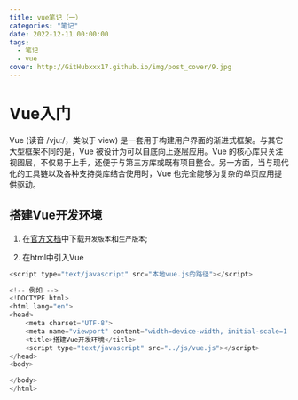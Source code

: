 ```yaml
---
title: vue笔记（一）
categories: "笔记"
date: 2022-12-11 00:00:00
tags:
  - 笔记
  - vue
cover: http://GitHubxxx17.github.io/img/post_cover/9.jpg
---
```


# Vue入门
Vue (读音 /vjuː/，类似于 view) 是一套用于构建用户界面的渐进式框架。与其它大型框架不同的是，Vue 被设计为可以自底向上逐层应用。Vue 的核心库只关注视图层，不仅易于上手，还便于与第三方库或既有项目整合。另一方面，当与现代化的工具链以及各种支持类库结合使用时，Vue 也完全能够为复杂的单页应用提供驱动。

## 搭建Vue开发环境
1. 在<a href="https://v2.cn.vuejs.org/v2/guide/installation.html">官方文档</a>中下载`开发版本`和`生产版本`;

2. 在html中引入Vue
``` js
<script type="text/javascript" src="本地vue.js的路径"></script>

<!-- 例如 -->
<!DOCTYPE html>
<html lang="en">
<head>
    <meta charset="UTF-8">
    <meta name="viewport" content="width=device-width, initial-scale=1.0">
    <title>搭建Vue开发环境</title>
    <script type="text/javascript" src="../js/vue.js"></script>
</head>
<body>

</body>
</html>
```
